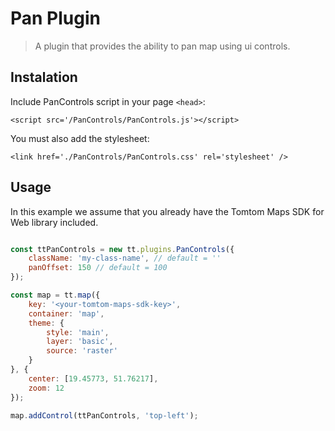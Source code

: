 # Pan Plugin

> A plugin that provides the ability to pan map using ui controls.

## Instalation
Include PanControls script in your page `<head>`:
```
<script src='/PanControls/PanControls.js'></script>
```
You must also add the stylesheet:
```
<link href='./PanControls/PanControls.css' rel='stylesheet' />
```
## Usage
In this example we assume that you already have the Tomtom Maps SDK for Web library included.
```js

const ttPanControls = new tt.plugins.PanControls({
    className: 'my-class-name', // default = ''
    panOffset: 150 // default = 100
});

const map = tt.map({
    key: '<your-tomtom-maps-sdk-key>',
    container: 'map',
    theme: {
        style: 'main',
        layer: 'basic',
        source: 'raster'
    }
}, {
    center: [19.45773, 51.76217],
    zoom: 12
});

map.addControl(ttPanControls, 'top-left');
```
